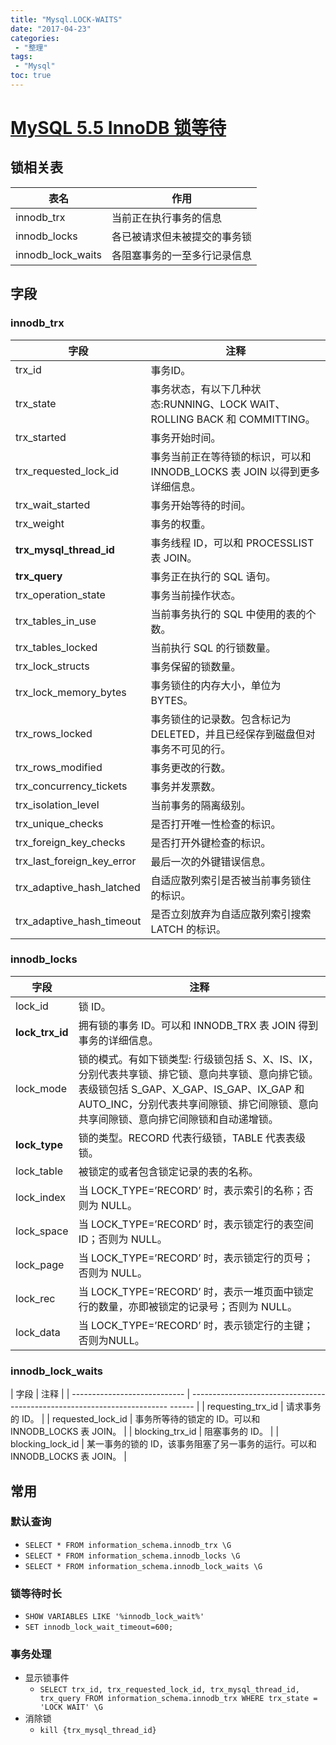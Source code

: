 ```yaml
---
title: "Mysql.LOCK-WAITS"
date: "2017-04-23"
categories:
 - "整理"
tags:
 - "Mysql"
toc: true
---
```



# [MySQL 5.5 InnoDB 锁等待](https://dbarobin.com/2015/01/27/innodb-lock-wait-under-mysql-5.5/)

## 锁相关表
|        表名       |             作用             |
|-------------------|------------------------------|
| innodb_trx        | 当前正在执行事务的信息       |
| innodb_locks      | 各已被请求但未被提交的事务锁 |
| innodb_lock_waits | 各阻塞事务的一至多行记录信息 |

## 字段
### innodb_trx
|            字段            |                                     注释                                     |
|----------------------------|------------------------------------------------------------------------------|
| trx_id                     | 事务ID。                                                                     |
| trx_state                  | 事务状态，有以下几种状态:RUNNING、LOCK WAIT、ROLLING BACK 和 COMMITTING。    |
| trx_started                | 事务开始时间。                                                               |
| trx_requested_lock_id      | 事务当前正在等待锁的标识，可以和 INNODB_LOCKS 表 JOIN 以得到更多详细信息。   |
| trx_wait_started           | 事务开始等待的时间。                                                         |
| trx_weight                 | 事务的权重。                                                                 |
| __trx_mysql_thread_id__    | 事务线程 ID，可以和 PROCESSLIST 表 JOIN。                                    |
| __trx_query__              | 事务正在执行的 SQL 语句。                                                    |
| trx_operation_state        | 事务当前操作状态。                                                           |
| trx_tables_in_use          | 当前事务执行的 SQL 中使用的表的个数。                                        |
| trx_tables_locked          | 当前执行 SQL 的行锁数量。                                                    |
| trx_lock_structs           | 事务保留的锁数量。                                                           |
| trx_lock_memory_bytes      | 事务锁住的内存大小，单位为 BYTES。                                           |
| trx_rows_locked            | 事务锁住的记录数。包含标记为 DELETED，并且已经保存到磁盘但对事务不可见的行。 |
| trx_rows_modified          | 事务更改的行数。                                                             |
| trx_concurrency_tickets    | 事务并发票数。                                                               |
| trx_isolation_level        | 当前事务的隔离级别。                                                         |
| trx_unique_checks          | 是否打开唯一性检查的标识。                                                   |
| trx_foreign_key_checks     | 是否打开外键检查的标识。                                                     |
| trx_last_foreign_key_error | 最后一次的外键错误信息。                                                     |
| trx_adaptive_hash_latched  | 自适应散列索引是否被当前事务锁住的标识。                                     |
| trx_adaptive_hash_timeout  | 是否立刻放弃为自适应散列索引搜索 LATCH 的标识。                              |

### innodb_locks
|            字段            |                                     注释                                     |
|----------------------------|------------------------------------------------------------------------------|
| lock_id| 锁 ID。|
| __lock_trx_id__| 拥有锁的事务 ID。可以和 INNODB_TRX 表 JOIN 得到事务的详细信息。|
| lock_mode| 锁的模式。有如下锁类型: 行级锁包括 S、X、IS、IX，分别代表共享锁、排它锁、意向共享锁、意向排它锁。表级锁包括 S_GAP、X_GAP、IS_GAP、IX_GAP 和 AUTO_INC，分别代表共享间隙锁、排它间隙锁、意向共享间隙锁、意向排它间隙锁和自动递增锁。|
| __lock_type__| 锁的类型。RECORD 代表行级锁，TABLE 代表表级锁。|
| lock_table| 被锁定的或者包含锁定记录的表的名称。|
| lock_index| 当 LOCK_TYPE=’RECORD’ 时，表示索引的名称；否则为 NULL。|
| lock_space| 当 LOCK_TYPE=’RECORD’ 时，表示锁定行的表空间 ID；否则为 NULL。|
| lock_page| 当 LOCK_TYPE=’RECORD’ 时，表示锁定行的页号；否则为 NULL。|
| lock_rec| 当 LOCK_TYPE=’RECORD’ 时，表示一堆页面中锁定行的数量，亦即被锁定的记录号；否则为 NULL。|
| lock_data| 当 LOCK_TYPE=’RECORD’ 时，表示锁定行的主键；否则为NULL。|

### innodb_lock_waits
| 字段                         | 注释                                                                             |
| ---------------------------- | ------------------------------------------------------------------------  ------ |
| requesting_trx_id            | 请求事务的 ID。                                                                  |
| requested_lock_id            | 事务所等待的锁定的 ID。可以和 INNODB_LOCKS 表 JOIN。                             |
| blocking_trx_id              | 阻塞事务的 ID。                                                                  |
| blocking_lock_id             | 某一事务的锁的 ID，该事务阻塞了另一事务的运行。可以和 INNODB_LOCKS 表 JOIN。     |

## 常用

### 默认查询
- `SELECT * FROM information_schema.innodb_trx \G`
- `SELECT * FROM information_schema.innodb_locks \G`
- `SELECT * FROM information_schema.innodb_lock_waits \G`

### 锁等待时长
- `SHOW VARIABLES LIKE '%innodb_lock_wait%'`
- `SET innodb_lock_wait_timeout=600;`

### 事务处理
- 显示锁事件
    + `SELECT trx_id, trx_requested_lock_id, trx_mysql_thread_id, trx_query FROM information_schema.innodb_trx WHERE trx_state = 'LOCK WAIT' \G`
- 消除锁
    + `kill {trx_mysql_thread_id}`
